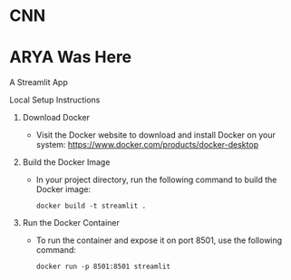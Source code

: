 # CNN 

# ARYA Was Here
A Streamlit App

Local Setup Instructions

1. Download Docker

   - Visit the Docker website to download and install Docker on your system: https://www.docker.com/products/docker-desktop

2. Build the Docker Image

   - In your project directory, run the following command to build the Docker image:

     `docker build -t streamlit .`

3. Run the Docker Container

   - To run the container and expose it on port 8501, use the following command:

     `docker run -p 8501:8501 streamlit`

